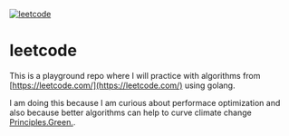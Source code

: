 [![leetcode](https://circleci.com/gh/manfontan/leetcode.svg?style=shield)](https://app.circleci.com/pipelines/github/manfontan)

# leetcode

This is a playground repo where I will practice with algorithms from [https://leetcode.com/](https://leetcode.com/) using golang.

I am doing this because I am curious about performace optimization and also because better algorithms can help to curve climate change [Principles.Green.](https://principles.green/).